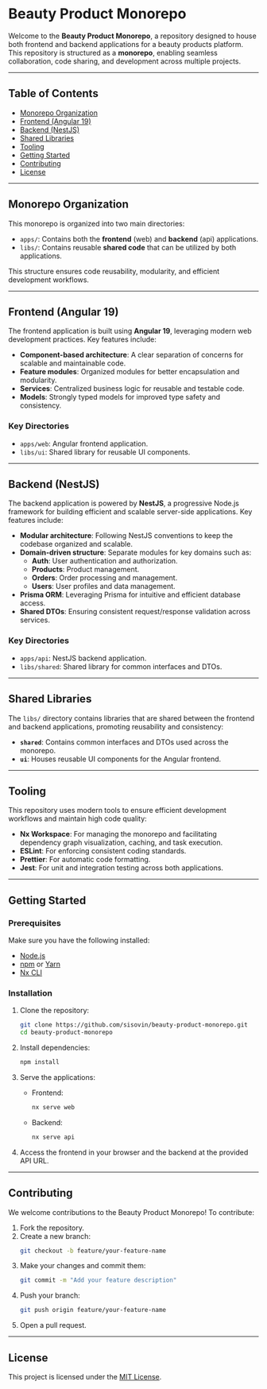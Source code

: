 # Beauty Product Monorepo

Welcome to the **Beauty Product Monorepo**, a repository designed to house both frontend and backend applications for a beauty products platform. This repository is structured as a **monorepo**, enabling seamless collaboration, code sharing, and development across multiple projects.

---

## Table of Contents

- [Monorepo Organization](#monorepo-organization)
- [Frontend (Angular 19)](#frontend-angular-19)
- [Backend (NestJS)](#backend-nestjs)
- [Shared Libraries](#shared-libraries)
- [Tooling](#tooling)
- [Getting Started](#getting-started)
- [Contributing](#contributing)
- [License](#license)

---

## Monorepo Organization

This monorepo is organized into two main directories:

- `apps/`: Contains both the **frontend** (web) and **backend** (api) applications.
- `libs/`: Contains reusable **shared code** that can be utilized by both applications.

This structure ensures code reusability, modularity, and efficient development workflows.

---

## Frontend (Angular 19)

The frontend application is built using **Angular 19**, leveraging modern web development practices. Key features include:

- **Component-based architecture**: A clear separation of concerns for scalable and maintainable code.
- **Feature modules**: Organized modules for better encapsulation and modularity.
- **Services**: Centralized business logic for reusable and testable code.
- **Models**: Strongly typed models for improved type safety and consistency.

### Key Directories

- `apps/web`: Angular frontend application.
- `libs/ui`: Shared library for reusable UI components.

---

## Backend (NestJS)

The backend application is powered by **NestJS**, a progressive Node.js framework for building efficient and scalable server-side applications. Key features include:

- **Modular architecture**: Following NestJS conventions to keep the codebase organized and scalable.
- **Domain-driven structure**: Separate modules for key domains such as:
  - **Auth**: User authentication and authorization.
  - **Products**: Product management.
  - **Orders**: Order processing and management.
  - **Users**: User profiles and data management.
- **Prisma ORM**: Leveraging Prisma for intuitive and efficient database access.
- **Shared DTOs**: Ensuring consistent request/response validation across services.

### Key Directories

- `apps/api`: NestJS backend application.
- `libs/shared`: Shared library for common interfaces and DTOs.

---

## Shared Libraries

The `libs/` directory contains libraries that are shared between the frontend and backend applications, promoting reusability and consistency:

- **`shared`**: Contains common interfaces and DTOs used across the monorepo.
- **`ui`**: Houses reusable UI components for the Angular frontend.

---

## Tooling

This repository uses modern tools to ensure efficient development workflows and maintain high code quality:

- **Nx Workspace**: For managing the monorepo and facilitating dependency graph visualization, caching, and task execution.
- **ESLint**: For enforcing consistent coding standards.
- **Prettier**: For automatic code formatting.
- **Jest**: For unit and integration testing across both applications.

---

## Getting Started

### Prerequisites

Make sure you have the following installed:

- [Node.js](https://nodejs.org/)
- [npm](https://www.npmjs.com/) or [Yarn](https://yarnpkg.com/)
- [Nx CLI](https://nx.dev/)

### Installation

1. Clone the repository:
   ```bash
   git clone https://github.com/sisovin/beauty-product-monorepo.git
   cd beauty-product-monorepo
   ```

2. Install dependencies:
   ```bash
   npm install
   ```

3. Serve the applications:
   - Frontend:
     ```bash
     nx serve web
     ```
   - Backend:
     ```bash
     nx serve api
     ```

4. Access the frontend in your browser and the backend at the provided API URL.

---

## Contributing

We welcome contributions to the Beauty Product Monorepo! To contribute:

1. Fork the repository.
2. Create a new branch:
   ```bash
   git checkout -b feature/your-feature-name
   ```
3. Make your changes and commit them:
   ```bash
   git commit -m "Add your feature description"
   ```
4. Push your branch:
   ```bash
   git push origin feature/your-feature-name
   ```
5. Open a pull request.

---

## License

This project is licensed under the [MIT License](LICENSE).
